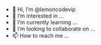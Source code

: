 - 👋 Hi, I’m @lemoncodevip
- 👀 I’m interested in ...
- 🌱 I’m currently learning ...
- 💞️ I’m looking to collaborate on ...
- 📫 How to reach me ...

<!---
lemoncodevip/lemoncodevip is a ✨ special ✨ repository because its `README.md` (this file) appears on your GitHub profile.
You can click the Preview link to take a look at your changes.
--->
